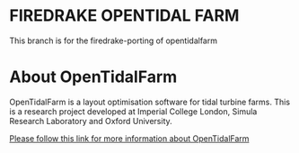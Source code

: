 FIREDRAKE OPENTIDAL FARM
========================

This branch is for the firedrake-porting of opentidalfarm


About OpenTidalFarm 
===================
OpenTidalFarm is a layout optimisation software for tidal turbine farms. 
This is a research project developed at Imperial College London, Simula Research Laboratory and Oxford University.

[Please follow this link for more information about OpenTidalFarm](http://opentidalfarm.readthedocs.org/en/latest/index.html#)
